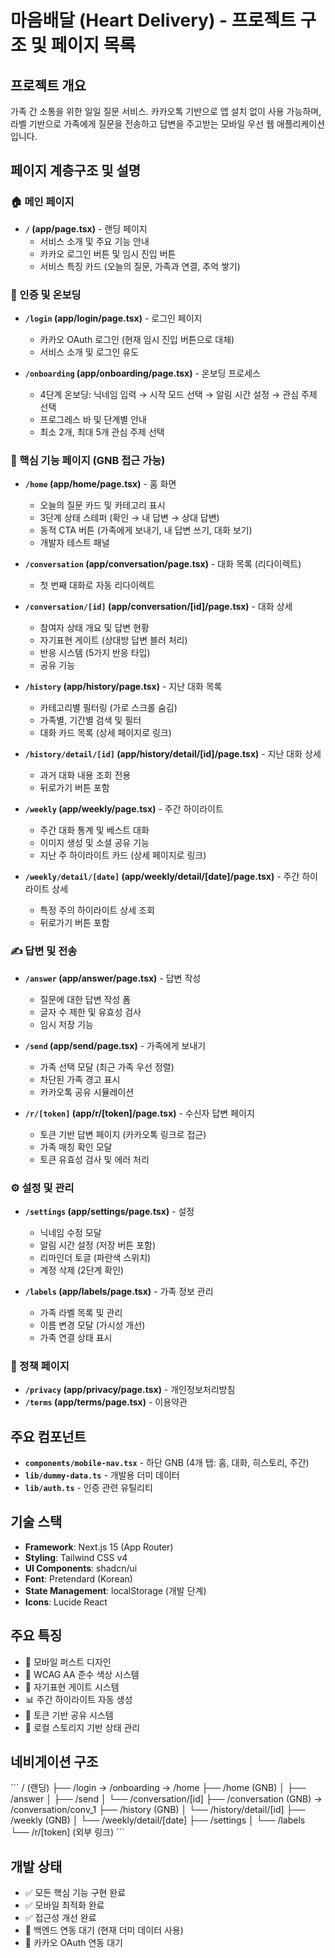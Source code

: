 # 마음배달 (Heart Delivery) - 프로젝트 구조 및 페이지 목록

## 프로젝트 개요
가족 간 소통을 위한 일일 질문 서비스. 카카오톡 기반으로 앱 설치 없이 사용 가능하며, 라벨 기반으로 가족에게 질문을 전송하고 답변을 주고받는 모바일 우선 웹 애플리케이션입니다.

## 페이지 계층구조 및 설명

### 🏠 메인 페이지
- **`/` (app/page.tsx)** - 랜딩 페이지
  - 서비스 소개 및 주요 기능 안내
  - 카카오 로그인 버튼 및 임시 진입 버튼
  - 서비스 특징 카드 (오늘의 질문, 가족과 연결, 추억 쌓기)

### 🔐 인증 및 온보딩
- **`/login` (app/login/page.tsx)** - 로그인 페이지
  - 카카오 OAuth 로그인 (현재 임시 진입 버튼으로 대체)
  - 서비스 소개 및 로그인 유도

- **`/onboarding` (app/onboarding/page.tsx)** - 온보딩 프로세스
  - 4단계 온보딩: 닉네임 입력 → 시작 모드 선택 → 알림 시간 설정 → 관심 주제 선택
  - 프로그레스 바 및 단계별 안내
  - 최소 2개, 최대 5개 관심 주제 선택

### 🏡 핵심 기능 페이지 (GNB 접근 가능)
- **`/home` (app/home/page.tsx)** - 홈 화면
  - 오늘의 질문 카드 및 카테고리 표시
  - 3단계 상태 스테퍼 (확인 → 내 답변 → 상대 답변)
  - 동적 CTA 버튼 (가족에게 보내기, 내 답변 쓰기, 대화 보기)
  - 개발자 테스트 패널

- **`/conversation` (app/conversation/page.tsx)** - 대화 목록 (리다이렉트)
  - 첫 번째 대화로 자동 리다이렉트

- **`/conversation/[id]` (app/conversation/[id]/page.tsx)** - 대화 상세
  - 참여자 상태 개요 및 답변 현황
  - 자기표현 게이트 (상대방 답변 블러 처리)
  - 반응 시스템 (5가지 반응 타입)
  - 공유 기능

- **`/history` (app/history/page.tsx)** - 지난 대화 목록
  - 카테고리별 필터링 (가로 스크롤 숨김)
  - 가족별, 기간별 검색 및 필터
  - 대화 카드 목록 (상세 페이지로 링크)

- **`/history/detail/[id]` (app/history/detail/[id]/page.tsx)** - 지난 대화 상세
  - 과거 대화 내용 조회 전용
  - 뒤로가기 버튼 포함

- **`/weekly` (app/weekly/page.tsx)** - 주간 하이라이트
  - 주간 대화 통계 및 베스트 대화
  - 이미지 생성 및 소셜 공유 기능
  - 지난 주 하이라이트 카드 (상세 페이지로 링크)

- **`/weekly/detail/[date]` (app/weekly/detail/[date]/page.tsx)** - 주간 하이라이트 상세
  - 특정 주의 하이라이트 상세 조회
  - 뒤로가기 버튼 포함

### ✍️ 답변 및 전송
- **`/answer` (app/answer/page.tsx)** - 답변 작성
  - 질문에 대한 답변 작성 폼
  - 글자 수 제한 및 유효성 검사
  - 임시 저장 기능

- **`/send` (app/send/page.tsx)** - 가족에게 보내기
  - 가족 선택 모달 (최근 가족 우선 정렬)
  - 차단된 가족 경고 표시
  - 카카오톡 공유 시뮬레이션

- **`/r/[token]` (app/r/[token]/page.tsx)** - 수신자 답변 페이지
  - 토큰 기반 답변 페이지 (카카오톡 링크로 접근)
  - 가족 매칭 확인 모달
  - 토큰 유효성 검사 및 에러 처리

### ⚙️ 설정 및 관리
- **`/settings` (app/settings/page.tsx)** - 설정
  - 닉네임 수정 모달
  - 알림 시간 설정 (저장 버튼 포함)
  - 리마인더 토글 (파란색 스위치)
  - 계정 삭제 (2단계 확인)

- **`/labels` (app/labels/page.tsx)** - 가족 정보 관리
  - 가족 라벨 목록 및 관리
  - 이름 변경 모달 (가시성 개선)
  - 가족 연결 상태 표시

### 📄 정책 페이지
- **`/privacy` (app/privacy/page.tsx)** - 개인정보처리방침
- **`/terms` (app/terms/page.tsx)** - 이용약관

## 주요 컴포넌트
- **`components/mobile-nav.tsx`** - 하단 GNB (4개 탭: 홈, 대화, 히스토리, 주간)
- **`lib/dummy-data.ts`** - 개발용 더미 데이터
- **`lib/auth.ts`** - 인증 관련 유틸리티

## 기술 스택
- **Framework**: Next.js 15 (App Router)
- **Styling**: Tailwind CSS v4
- **UI Components**: shadcn/ui
- **Font**: Pretendard (Korean)
- **State Management**: localStorage (개발 단계)
- **Icons**: Lucide React

## 주요 특징
- 📱 모바일 퍼스트 디자인
- 🎨 WCAG AA 준수 색상 시스템
- 🔄 자기표현 게이트 시스템
- 📊 주간 하이라이트 자동 생성
- 🔗 토큰 기반 공유 시스템
- 💾 로컬 스토리지 기반 상태 관리

## 네비게이션 구조
\`\`\`
/ (랜딩)
├── /login → /onboarding → /home
├── /home (GNB)
│   ├── /answer
│   ├── /send
│   └── /conversation/[id]
├── /conversation (GNB) → /conversation/conv_1
├── /history (GNB)
│   └── /history/detail/[id]
├── /weekly (GNB)
│   └── /weekly/detail/[date]
├── /settings
│   └── /labels
└── /r/[token] (외부 링크)
\`\`\`

## 개발 상태
- ✅ 모든 핵심 기능 구현 완료
- ✅ 모바일 최적화 완료
- ✅ 접근성 개선 완료
- 🔄 백엔드 연동 대기 (현재 더미 데이터 사용)
- 🔄 카카오 OAuth 연동 대기
